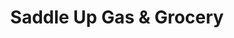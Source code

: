 ---
title: "Saddle Up Gas & Grocery"
url: /bear-lake/saddle-up-gas-und-grocery/
shop: Lebensmittel
---